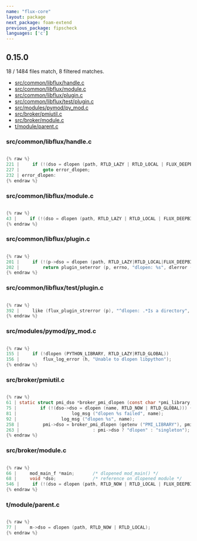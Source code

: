 ```yaml
---
name: "flux-core"
layout: package
next_package: foam-extend
previous_package: fipscheck
languages: ['c']
---
```

## 0.15.0
18 / 1484 files match, 8 filtered matches.

 - [src/common/libflux/handle.c](#srccommonlibfluxhandlec)
 - [src/common/libflux/module.c](#srccommonlibfluxmodulec)
 - [src/common/libflux/plugin.c](#srccommonlibfluxpluginc)
 - [src/common/libflux/test/plugin.c](#srccommonlibfluxtestpluginc)
 - [src/modules/pymod/py_mod.c](#srcmodulespymodpy_modc)
 - [src/broker/pmiutil.c](#srcbrokerpmiutilc)
 - [src/broker/module.c](#srcbrokermodulec)
 - [t/module/parent.c](#tmoduleparentc)

### src/common/libflux/handle.c

```c

{% raw %}
221 |     if (!(dso = dlopen (path, RTLD_LAZY | RTLD_LOCAL | FLUX_DEEPBIND))) {
227 |         goto error_dlopen;
232 | error_dlopen:
{% endraw %}

```
### src/common/libflux/module.c

```c

{% raw %}
43 |     if (!(dso = dlopen (path, RTLD_LAZY | RTLD_LOCAL | FLUX_DEEPBIND))) {
{% endraw %}

```
### src/common/libflux/plugin.c

```c

{% raw %}
201 |     if (!(p->dso = dlopen (path, RTLD_LAZY|RTLD_LOCAL|FLUX_DEEPBIND)))
202 |         return plugin_seterror (p, errno, "dlopen: %s", dlerror ());
{% endraw %}

```
### src/common/libflux/test/plugin.c

```c

{% raw %}
392 |     like (flux_plugin_strerror (p), "^dlopen: .*Is a directory",
{% endraw %}

```
### src/modules/pymod/py_mod.c

```c

{% raw %}
155 |     if (!dlopen (PYTHON_LIBRARY, RTLD_LAZY|RTLD_GLOBAL))
156 |         flux_log_error (h, "Unable to dlopen libpython");
{% endraw %}

```
### src/broker/pmiutil.c

```c

{% raw %}
61 | static struct pmi_dso *broker_pmi_dlopen (const char *pmi_library, int debug)
75 |         if (!(dso->dso = dlopen (name, RTLD_NOW | RTLD_GLOBAL))) {
81 |                     log_msg ("dlopen %s failed", name);
92 |                 log_msg ("dlopen %s", name);
258 |         pmi->dso = broker_pmi_dlopen (getenv ("PMI_LIBRARY"), pmi->debug);
263 |                            : pmi->dso ? "dlopen" : "singleton");
{% endraw %}

```
### src/broker/module.c

```c

{% raw %}
66 |     mod_main_f *main;       /* dlopened mod_main() */
68 |     void *dso;              /* reference on dlopened module */
546 |     if (!(dso = dlopen (path, RTLD_NOW | RTLD_LOCAL | FLUX_DEEPBIND))) {
{% endraw %}

```
### t/module/parent.c

```c

{% raw %}
77 |     m->dso = dlopen (path, RTLD_NOW | RTLD_LOCAL);
{% endraw %}

```